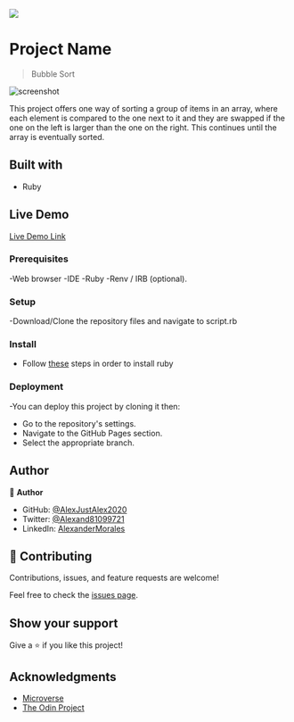 ![](https://img.shields.io/badge/Microverse-blueviolet)

# Project Name

> Bubble Sort

![screenshot](./assets/screenshot.png)

This project offers one way of sorting a group of items in an array, where each element is compared to the one next to it and they are swapped if the one on the left is larger than the one on the right. This continues until the array is eventually sorted.

## Built with

- Ruby

## Live Demo

[Live Demo Link](#/)


### Prerequisites

-Web browser
-IDE
-Ruby
-Renv / IRB (optional). 

### Setup

-Download/Clone the repository files and navigate to script.rb

### Install

- Follow [these](https://www.theodinproject.com/paths/full-stack-ruby-on-rails/courses/ruby-programming/lessons/installing-ruby-ruby-programming) steps in order to install ruby 

### Deployment

-You can deploy this project by cloning it then:

- Go to the repository's settings.
- Navigate to the GitHub Pages section.
- Select the appropriate branch.

## Author

👤 **Author**

- GitHub: [@AlexJustAlex2020 ](https://github.com/AlexJustAlex2020/)
- Twitter: [@Alexand81099721 ](https://twitter.com/Alexand81099721)
- LinkedIn: [AlexanderMorales](https://www.linkedin.com/in/alexander-morales-b8539898/)

## 🤝 Contributing

Contributions, issues, and feature requests are welcome!

Feel free to check the [issues page](../../issues/).

## Show your support

Give a ⭐️ if you like this project!

## Acknowledgments

- [Microverse](https://www.microverse.org/)
- [The Odin Project](https://www.theodinproject.com/paths/full-stack-ruby-on-rails/courses/ruby-programming/lessons/bubble-sort)
